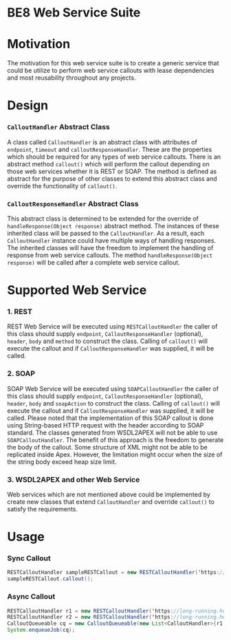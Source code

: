 # BE8 Web Service Suite

# Motivation
The motivation for this web service suite is to create a generic service that could be utilize to perform web service callouts with lease dependencies and most reusability throughout any projects.

# Design
### `CalloutHandler` Abstract Class
A class called `CalloutHandler` is an abstract class with attributes of `endpoint`, `timeout` and `calloutResponseHandler`. These are the properties which should be required for any types of web service callouts. There is an abstract method `callout()` which will perform the callout depending on those web services whether it is REST or SOAP. The method is defined as abstract for the purpose of other classes to extend this abstract class and override the functionality of `callout()`.

### `CalloutResponseHandler` Abstract Class
This abstract class is determined to be extended for the override of `handleResponse(Object response)` abstract method. The instances of these inherited class will be passed to the `CalloutHandler`. As a result, each `CalloutHandler` instance could have multiple ways of handling responses. The inherited classes will have the freedom to implement the handling of response from web service callouts. The method `handleResponse(Object response)` will be called after a complete web service callout.

# Supported Web Service
### 1. REST
REST Web Service will be executed using `RESTCalloutHandler` the caller of this class should supply `endpoint`, `CalloutResponseHandler` (optional), `header`, `body` and `method` to construct the class. Calling of `callout()` will execute the callout and if `CalloutResponseHandler` was supplied, it will be called.

### 2. SOAP
SOAP Web Service will be executed using `SOAPCalloutHandler` the caller of this class should supply `endpoint`, `CalloutResponseHandler` (optional), `header`, `body` and `soapAction` to construct the class. Calling of `callout()` will execute the callout and if `CalloutResponseHandler` was supplied, it will be called. Please noted that the implementation of this SOAP callout is done using String-based HTTP request with the header according to SOAP standard. The classes generated from WSDL2APEX will not be able to use `SOAPCalloutHandler`. The benefit of this approach is the freedom to generate the body of the callout. Some structure of XML might not be able to be replicated inside Apex. However, the limitation might occur when the size of the string body exceed heap size limit.

### 3. WSDL2APEX and other Web Service
Web services which are not mentioned above could be implemented by create new classes that extend `CalloutHandler` and override `callout()` to satisfy the requirements.

# Usage
### Sync Callout
```Java
RESTCalloutHandler sampleRESTCallout = new RESTCalloutHandler('https://long-running.herokuapp.com/products/1?latency=1', new SampleCalloutResponseHandler(), null, RESTCalloutHandler.GET, null);
sampleRESTCallout.callout();
```
### Async Callout
```Java
RESTCalloutHandler r1 = new RESTCalloutHandler('https://long-running.herokuapp.com/products/1?latency=1', new SampleCalloutResponseHandler(), null, RESTCalloutHandler.GET, null);
RESTCalloutHandler r2 = new RESTCalloutHandler('https://long-running.herokuapp.com/products/2?latency=1', new SampleCalloutResponseHandler(), null, RESTCalloutHandler.GET, null);
CalloutQueueable cq = new CalloutQueueable(new List<CalloutHandler>{r1, r2});
System.enqueueJob(cq);
```
